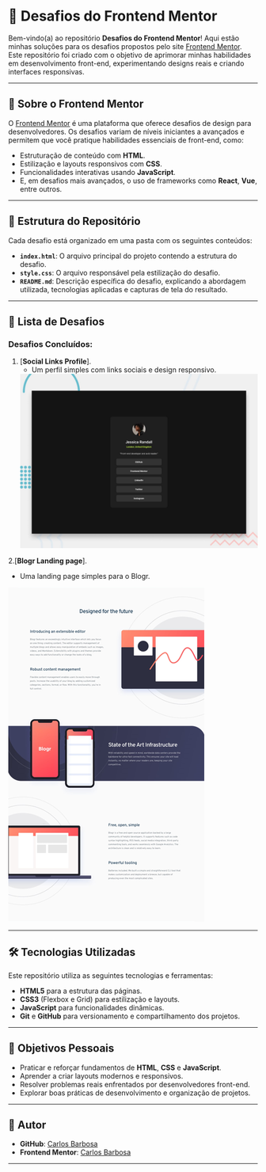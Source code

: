 # 🚀 Desafios do Frontend Mentor

Bem-vindo(a) ao repositório **Desafios do Frontend Mentor**! Aqui estão minhas soluções para os desafios propostos pelo site [Frontend Mentor](https://www.frontendmentor.io/). Este repositório foi criado com o objetivo de aprimorar minhas habilidades em desenvolvimento front-end, experimentando designs reais e criando interfaces responsivas.

---

## 📝 Sobre o Frontend Mentor

O [Frontend Mentor](https://www.frontendmentor.io/) é uma plataforma que oferece desafios de design para desenvolvedores. Os desafios variam de níveis iniciantes a avançados e permitem que você pratique habilidades essenciais de front-end, como:
- Estruturação de conteúdo com **HTML**.
- Estilização e layouts responsivos com **CSS**.
- Funcionalidades interativas usando **JavaScript**.
- E, em desafios mais avançados, o uso de frameworks como **React**, **Vue**, entre outros.

---

## 📁 Estrutura do Repositório

Cada desafio está organizado em uma pasta com os seguintes conteúdos:
- **`index.html`**: O arquivo principal do projeto contendo a estrutura do desafio.
- **`style.css`**: O arquivo responsável pela estilização do desafio.
- **`README.md`**: Descrição específica do desafio, explicando a abordagem utilizada, tecnologias aplicadas e capturas de tela do resultado.

---

## 🌟 Lista de Desafios

### Desafios Concluídos:
1. [**Social Links Profile**].
   - Um perfil simples com links sociais e design responsivo.
    <img src="desafio 1.jpg" alt="Resultado do primeiro Desafio feito">

2.[**Blogr Landing page**].
   - Uma landing page simples para o Blogr.
  <img src="desafio 02.png" alt="Resultado do segundo desafio feito">
  

---

## 🛠️ Tecnologias Utilizadas

Este repositório utiliza as seguintes tecnologias e ferramentas:
- **HTML5** para a estrutura das páginas.
- **CSS3** (Flexbox e Grid) para estilização e layouts.
- **JavaScript** para funcionalidades dinâmicas.
- **Git** e **GitHub** para versionamento e compartilhamento dos projetos.

---

## 🎯 Objetivos Pessoais

- Praticar e reforçar fundamentos de **HTML**, **CSS** e **JavaScript**.
- Aprender a criar layouts modernos e responsivos.
- Resolver problemas reais enfrentados por desenvolvedores front-end.
- Explorar boas práticas de desenvolvimento e organização de projetos.

---


## 👤 Autor

- **GitHub**: [Carlos Barbosa](https://github.com/carlosqbarbosa)
- **Frontend Mentor**: [Carlos Barbosa](https://www.frontendmentor.io/profile/arlosqbarbosa)

---

